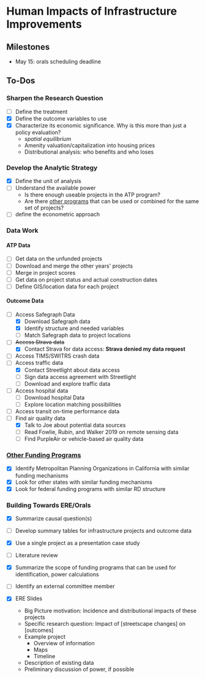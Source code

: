 # Human Impacts of Infrastructure Improvements

## Milestones

- May 15: orals scheduling deadline

## To-Dos

### Sharpen the Research Question

- [ ] Define the treatment
- [X] Define the outcome variables to use
- [X] Characterize its economic significance. Why is this more than just a policy evaluation?
	- _spatial equilibrium_
	- Amenity valuation/capitalization into housing prices
	- Distributional analysis: who benefits and who loses

### Develop the Analytic Strategy

- [X] Define the unit of analysis
- [ ] Understand the available power
	- Is there enough useable projects in the ATP program?
	- Are there [other programs](https://docs.google.com/spreadsheets/d/1TxLO-5f8JYMfYBA36-aJs-UnfBgDcFMiNtmClkDimLU/edit#gid=0) that can be used or combined for the same set of projects?
- [ ] define the econometric approach

### Data Work

#### ATP Data

- [ ] Get data on the unfunded projects
- [ ] Download and merge the other years' projects
- [ ] Merge in project scores
- [ ] Get data on project status and actual construction dates
- [ ] Define GIS/location data for each project

#### Outcome Data

- [ ] Access Safegraph Data
	- [X] Download Safegraph data
	- [X] Identify structure and needed variables
	- [ ] Match Safegraph data to project locations
- [ ] ~~Access Strava data~~
	- [X] Contact Strava for data access: **Strava denied my data request**
- [ ] Access TIMS/SWITRS crash data
- [ ] Access traffic data
	- [X] Contact Streetlight about data access
	- [ ] Sign data access agreement with Streetlight
	- [ ] Download and explore traffic data
- [ ] Access hospital data
	- [ ] Download hospital Data
	- [ ] Explore location matching possibilities
- [ ] Access transit on-time performance data
- [ ] Find air quality data
	- [X] Talk to Joe about potential data sources
	- [ ] Read Fowlie, Rubin, and Walker 2019 on remote sensing data
	- [ ] Find PurpleAir or vehicle-based air quality data

### [Other Funding Programs](https://docs.google.com/spreadsheets/d/1TxLO-5f8JYMfYBA36-aJs-UnfBgDcFMiNtmClkDimLU/edit#gid=0)

- [X] Identify Metropolitan Planning Organizations in California with similar funding mechanisms
- [X] Look for other states with similar funding mechanisms
- [X] Look for federal funding programs with similar RD structure

### Building Towards ERE/Orals

- [X] Summarize causal question(s)
- [ ] Develop summary tables for infrastructure projects and outcome data
- [X] Use a single project as a presentation case study
- [ ] Literature review
- [X] Summarize the scope of funding programs that can be used for identification, power calculations
- [ ] Identify an external committee member

- [X] ERE Slides
	- Big Picture motivation: Incidence and distributional impacts of these projects
	- Specific research question: Impact of [streetscape changes] on [outcomes]
	- Example project
		- Overview of information
		- Maps
		- Timeline
	- Description of existing data
	- Preliminary discussion of power, if possible
